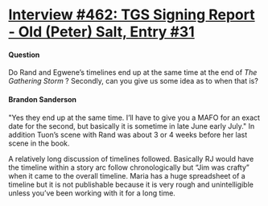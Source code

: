 # [Interview #462: TGS Signing Report - Old (Peter) Salt, Entry #31](https://www.theoryland.com/intvmain.php?i=462#31)

#### Question

Do Rand and Egwene’s timelines end up at the same time at the end of
*The Gathering Storm*
? Secondly, can you give us some idea as to when that is?

#### Brandon Sanderson

"Yes they end up at the same time. I’ll have to give you a MAFO for an exact date for the second, but basically it is sometime in late June early July." In addition Tuon’s scene with Rand was about 3 or 4 weeks before her last scene in the book.

A relatively long discussion of timelines followed. Basically RJ would have the timeline within a story arc follow chronologically but “Jim was crafty” when it came to the overall timeline. Maria has a huge spreadsheet of a timeline but it is not publishable because it is very rough and unintelligible unless you’ve been working with it for a long time.


